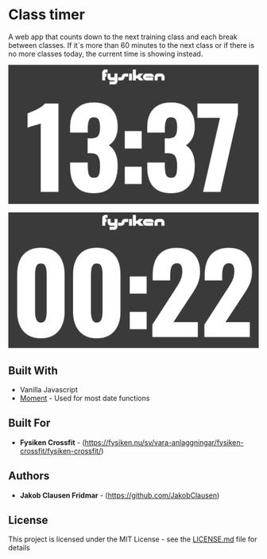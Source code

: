 # Class timer

A web app that counts down to the next training class and each break between classes. If it´s more than 60 minutes to the next class or if there is no more classes today, the current time is showing instead. 

<p align="center">
<img src="/public/img/ReadMePic.png" alt="Class timer by Jakob Clausen" width="738">
</p>     
     
<p align="center">         
 <img src="/public/img/ReadMePic2.png" alt="Class timer by Jakob Clausen" width="738">
</p>

## Built With

* Vanilla Javascript 
* [Moment](https://momentjs.com/) - Used for most date functions

## Built For

* **Fysiken Crossfit** - (https://fysiken.nu/sv/vara-anlaggningar/fysiken-crossfit/fysiken-crossfit/)

## Authors

* **Jakob Clausen Fridmar** - (https://github.com/JakobClausen)

## License

This project is licensed under the MIT License - see the [LICENSE.md](LICENSE.md) file for details

